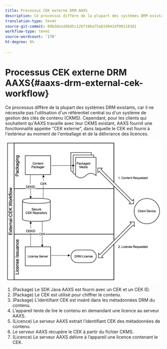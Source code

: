 ```yaml
---
title: Processus CEK externe DRM AAXS
description: Ce processus diffère de la plupart des systèmes DRM existants, car il ne nécessite l'utilisation d'aucun référentiel central ou système de gestion de clés de contenu (CKMS).
translation-type: tm+mt
source-git-commit: 89bdda1d4bd5c126f19ba75a819942df901183d1
workflow-type: tm+mt
source-wordcount: '178'
ht-degree: 0%

---
```



# Processus CEK externe DRM AAXS{#aaxs-drm-external-cek-workflow}

Ce processus diffère de la plupart des systèmes DRM existants, car il ne nécessite pas l&#39;utilisation d&#39;un référentiel central ou d&#39;un système de gestion des clés de contenu (CKMS). Cependant, pour les clients qui souhaitent qu&#39;AAXS travaille avec leur CKMS existant, AAXS fournit une fonctionnalité appelée &quot;CEK externe&quot;, dans laquelle le CEK est fourni à l&#39;extérieur au moment de l&#39;emballage et de la délivrance des licences.

![](assets/ECEK_Workflow.PNG)

1. (Package) Le SDK Java AAXS est fourni avec un CEK et un CEK ID.
1. (Package) Le CEK est utilisé pour chiffrer le contenu.
1. (Package) L’identifiant CEK est inséré dans les métadonnées DRM du contenu.
1. L’appareil tente de lire le contenu en demandant une licence au serveur AAXS.
1. (Licence) Le serveur AAXS extrait l’identifiant CEK des métadonnées de contenu.
1. Le serveur AAXS récupère le CEK à partir du fichier CKMS.
1. (Licence) Le serveur AAXS délivre à l’appareil une licence contenant le CEK.

